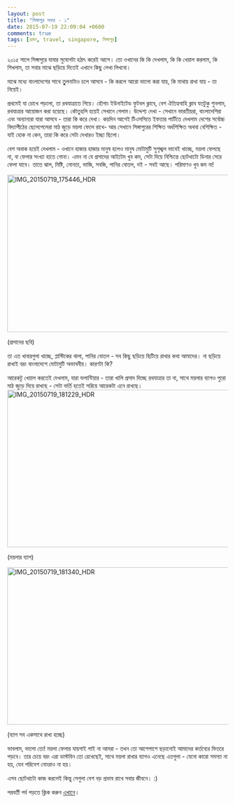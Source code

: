 ```yaml
---
layout: post
title: "সিঙ্গাপুর সফর - ১"
date: 2015-07-19 22:09:04 +0600
comments: true
tags: [ভ্রমন, travel, singapore, সিঙ্গাপুর]
---
```


২০১৫ সালে সিঙ্গাপুরে  যাবার সুযোগটা হঠাৎ করেই আসে। তো ওখানের কি কি দেখলাম, কি কি খেয়াল করলাম, কি শিখলাম, তা সবার মাঝে ছড়িয়ে দিতেই এখানে কিছু লেখা লিখবো।

মাঝে মধ্যে বাংলাদেশের সাথে তুুলনাটাও চলে আসবে - কি করলে আরো ভালো করা যায়, কি মাথায় রাখা যায় - তা নিয়েই।

প্রথমেই যা চোখে পড়লো, তা রথযাত্রাতে গিয়ে। হৌগাং ইউনাইটেড ফুটবল ক্লাবে, বেশ ঐতিহ্যবাহি ক্লাব যতটুকু শুনলাম, রথযাত্রার আয়োজন করা হয়েছে। কৌতুহলি হয়েই সেখানে গেলাম। উদ্দেশ্য দেখা - সেখানে ভারতীয়রা, বাংলাদেশিরা এবং অন্যান্যরা যারা আসবে - তারা কি করে দেখা। কয়দিন আগেই টিএসসিতে ইফতার পার্টিতে দেখলাম দেশের সর্বোচ্চ বিদ্যাপীঠের ছেলেপেলেরা মাঠ জুড়ে ময়লা ফেলে রাখে- আর সেখানে সিঙ্গাপুরের শিক্ষিত অর্ধশিক্ষিত অথবা বেশিক্ষিত - যাই হোক না কেন, তারা কি করে সেটা দেখারও ইচ্ছা ছিলো।

বেশ অবাক হয়েই দেখলাম - ওখানে হাজার হাজার মানুষ হলেও মানুষ মোটামুটি সুশৃঙ্খল ভাবেই খাচ্ছে, ময়লা ফেলছে না, বা ফেলার সংখ্যা হাতে গোনা। এমন না যে প্রসাদের আইটেম খুব কম, সেটা দিয়ে নিশ্চিন্তে ছোটখাটো ডিনার সেরে ফেলা যাবে। তাতে ঝাল, মিষ্টি, নোনতা, ভাজি, সবজি, পানির বোতল, দই - সবই আছে।  পরিমাণও খুব কম না!
<!-- more -->
<a data-flickr-embed="true" href="https://www.flickr.com/photos/lordamit/19824368142/in/dateposted/" title="প্রসাদের ছবি"><img src="https://farm1.staticflickr.com/297/19824368142_9fdb243dd2_z.jpg" width="640" height="360" alt="IMG_20150719_175446_HDR"></a><script async src="//embedr.flickr.com/assets/client-code.js" charset="utf-8"></script>

(প্রসাদের ছবি)

তা এত খাবারগুলা খাচ্ছে, প্লাস্টিকের থালা, পানির বোতল - সব কিছু ছড়িয়ে ছিটিয়ে রাখার কথা আমাদের। না ছড়িয়ে রাখাই বরং বাংলাদেশে মোটামুটি অভাবনীয়। কারণটা কি?


আরেকটু খেয়াল করতেই দেখলাম, যারা ভলান্টিয়ার - তারা খালি প্রসাদ দিচ্ছে রথযাত্রার তা না, সাথে ময়লার ব্যাগও পুরো মাঠ জুড়ে দিয়ে রাখছে - সেটা ভর্তি হতেই সরিয়ে আরেকটা এনে রাখছে।
<a data-flickr-embed="true" href="https://www.flickr.com/photos/lordamit/19836592621/in/photostream/" title="ময়লার ব্যাগ"><img src="https://farm4.staticflickr.com/3808/19836592621_1a2a85ef33_z.jpg" width="640" height="360" alt="IMG_20150719_181229_HDR"></a><script async src="//embedr.flickr.com/assets/client-code.js" charset="utf-8"></script>

(ময়লার ব্যাগ)


<a data-flickr-embed="true" href="https://www.flickr.com/photos/lordamit/19210816823/in/photostream/" title="ব্যাগ সব একসাথে রাখা হচ্ছে"><img src="https://farm1.staticflickr.com/338/19210816823_96ba414306_z.jpg" width="640" height="360" alt="IMG_20150719_181340_HDR"></a><script async src="//embedr.flickr.com/assets/client-code.js" charset="utf-8"></script>

(ব্যাগ সব একসাথে রাখা হচ্ছে)

ভাবলাম, ভালো তো! ময়লা ফেলার যায়গাই পাই না আমরা - তখন তো আশেপাশে ছড়ানোই আমাদের কর্তব্যের ভিতরে পড়বে।  তার চেয়ে বরং এরা ডাস্টবিন তো রেখেছেই, সাথে ময়লা রাখার ব্যাগও এনেছে এতগুলা - যেনো কারো সমস্যা না হয়, যেন পরিবেশ নোংরাও না হয়।

এসব ছোটখাটো কাজ করলেই কিন্তু সেগুলা বেশ বড় প্রভাব রাখে সবার জীবনে। :)

পরবর্তী পর্ব পড়তে ক্লিক করুন <a href="http://lordamit.github.io/blog/2015/07/23/singapore-visit-2/">এখানে</a>।
